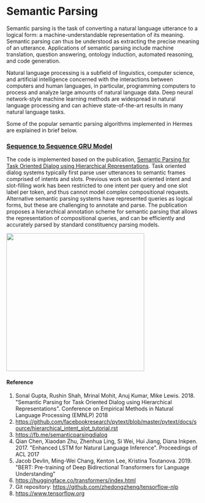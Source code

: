 # Semantic Parsing

Semantic parsing is the task of converting a natural language utterance to a logical form: a machine-understandable representation of its meaning. Semantic parsing can thus be understood as extracting the precise meaning of an utterance. Applications of semantic parsing include machine translation, question answering, ontology induction, automated reasoning, and code generation.

Natural language processing is a subfield of linguistics, computer science, and artificial intelligence concerned with the interactions between computers and human languages, in particular, programming computers to process and analyze large amounts of natural language data. Deep neural network-style machine learning methods are widespread in natural language processing and can achieve state-of-the-art results in many natural language tasks. 

Some of the popular semantic parsing algorithms implemented in Hermes are explained in brief below.

### [Sequence to Sequence GRU Model](https://github.com/Nikhil-Xavier-DS/Hermes/tree/master/semantic_parsing/seq2seq_gru_model)
The code is implemented based on the publication, [Semantic Parsing for Task Oriented Dialog using Hierarchical Representations](https://arxiv.org/abs/1810.07942). 
Task oriented dialog systems typically first parse user utterances to semantic frames comprised of intents and slots. Previous work on task oriented intent and slot-filling work has been restricted to one intent per query and one slot label per token, and thus cannot model complex compositional requests. Alternative semantic parsing systems have represented queries as logical forms, but these are challenging to annotate and parse. The publication proposes a hierarchical annotation scheme for semantic parsing that allows the representation of compositional queries, and can be efficiently and accurately parsed by standard constituency parsing models.

<img src="https://d3i71xaburhd42.cloudfront.net/472a5227279b45f25508017816af34e3cb3ac0d7/2-Figure1-1.png" width="360">


#### Reference
1. Sonal Gupta, Rushin Shah, Mrinal Mohit, Anuj Kumar, Mike Lewis. 2018. "Semantic Parsing for Task Oriented Dialog using Hierarchical Representations". Conference on Empirical Methods in Natural Language Processing (EMNLP) 2018
2. https://github.com/facebookresearch/pytext/blob/master/pytext/docs/source/hierarchical_intent_slot_tutorial.rst
3. https://fb.me/semanticparsingdialog
4. Qian Chen, Xiaodan Zhu, Zhenhua Ling, Si Wei, Hui Jiang, Diana Inkpen. 2017. "Enhanced LSTM for Natural Language Inference". Proceedings of ACL 2017
5. Jacob Devlin, Ming-Wei Chang, Kenton Lee, Kristina Toutanova. 2019. "BERT: Pre-training of Deep Bidirectional Transformers for Language Understanding"
6. https://huggingface.co/transformers/index.html
7. Git repository: https://github.com/zhedongzheng/tensorflow-nlp
8. https://www.tensorflow.org
